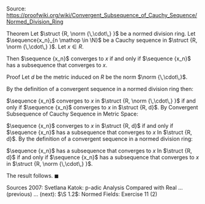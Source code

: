 # 

Source: https://proofwiki.org/wiki/Convergent_Subsequence_of_Cauchy_Sequence/Normed_Division_Ring

Theorem
Let $\struct {R, \norm {\,\cdot\,} }$ be a normed division ring.
Let $\sequence{x_n}_{n \mathop \in \N}$ be a Cauchy sequence in $\struct {R, \norm {\,\cdot\,} }$. 
Let $x \in R$.

Then $\sequence {x_n}$ converges to $x$ if and only if $\sequence {x_n}$ has a subsequence that converges to $x$.


Proof
Let $d$ be the metric induced on $R$ be the norm $\norm {\,\cdot\,}$.

By the definition of a convergent sequence in a normed division ring then:

$\sequence {x_n}$ converges to $x$ in $\struct {R, \norm {\,\cdot\,} }$ if and only if $\sequence {x_n}$ converges to $x$ in $\struct {R, d}$.
By Convergent Subsequence of Cauchy Sequence in Metric Space:

$\sequence {x_n}$ converges to $x$ in $\struct {R, d}$ if and only if $\sequence {x_n}$ has a subsequence that converges to $x$ In $\struct {R, d}$.
By the definition of a convergent sequence in a normed division ring:

$\sequence {x_n}$ has a subsequence that converges to $x$ In $\struct {R, d}$ if and only if $\sequence {x_n}$ has a subsequence that converges to $x$ in $\struct {R, \norm {\,\cdot\,} }$.

The result follows.
$\blacksquare$


Sources
2007: Svetlana Katok: p-adic Analysis Compared with Real ... (previous) ... (next): $\S 1.2$: Normed Fields: Exercise $11$ $(2)$




